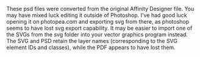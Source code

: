 These psd files were converted from the original Affinity Designer file. You may have mixed luck editing it outside of Photoshop. I've had good luck opening it on photopea.com and exporting svg from there, as photoshop seems to have lost svg export capability. It may be easier to import one of the SVGs from the svg folder into your vector graphics program instead. The SVG and PSD retain the layer names (corresponding to the SVG element IDs and classes), while the PDF appears to have lost them.
